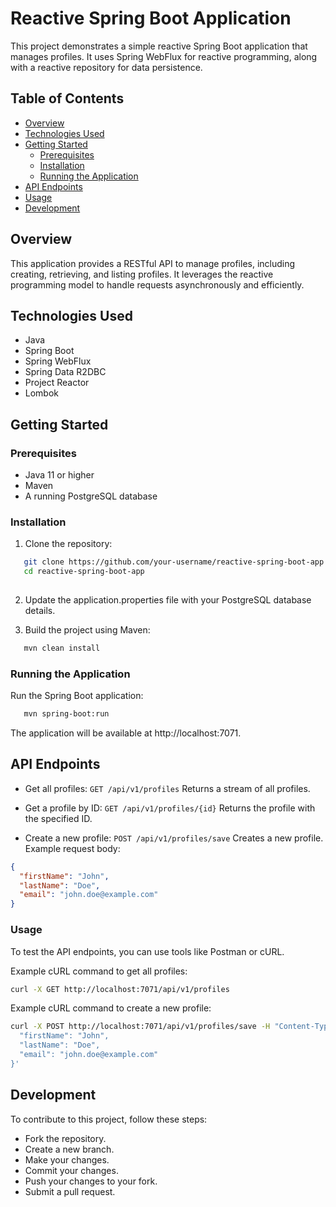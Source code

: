 # Reactive Spring Boot Application

This project demonstrates a simple reactive Spring Boot application that manages profiles. It uses Spring WebFlux for reactive programming, along with a reactive repository for data persistence.

## Table of Contents

- [Overview](#overview)
- [Technologies Used](#technologies-used)
- [Getting Started](#getting-started)
    - [Prerequisites](#prerequisites)
    - [Installation](#installation)
    - [Running the Application](#running-the-application)
- [API Endpoints](#api-endpoints)
- [Usage](#usage)
- [Development](#development)

## Overview

This application provides a RESTful API to manage profiles, including creating, retrieving, and listing profiles. It leverages the reactive programming model to handle requests asynchronously and efficiently.

## Technologies Used

- Java
- Spring Boot
- Spring WebFlux
- Spring Data R2DBC
- Project Reactor
- Lombok

## Getting Started

### Prerequisites

- Java 11 or higher
- Maven
- A running PostgreSQL database

### Installation

1. Clone the repository:

```sh
   git clone https://github.com/your-username/reactive-spring-boot-app.git
   cd reactive-spring-boot-app
   
```

2. Update the application.properties file with your PostgreSQL database details.

3. Build the project using Maven:


```sh
   mvn clean install
```

### Running the Application
Run the Spring Boot application:

```sh
   mvn spring-boot:run
```
The application will be available at http://localhost:7071.

## API Endpoints
- Get all profiles: `GET /api/v1/profiles`
Returns a stream of all profiles.

- Get a profile by ID: `GET /api/v1/profiles/{id}`
Returns the profile with the specified ID.

- Create a new profile: `POST /api/v1/profiles/save`
Creates a new profile.
Example request body:
```json
{
  "firstName": "John",
  "lastName": "Doe",
  "email": "john.doe@example.com"
}

```

### Usage
To test the API endpoints, you can use tools like Postman or cURL.

Example cURL command to get all profiles:

```sh
curl -X GET http://localhost:7071/api/v1/profiles

```

Example cURL command to create a new profile:

```sh
curl -X POST http://localhost:7071/api/v1/profiles/save -H "Content-Type: application/json" -d '{
  "firstName": "John",
  "lastName": "Doe",
  "email": "john.doe@example.com"
}'

```

## Development
To contribute to this project, follow these steps:

- Fork the repository.
- Create a new branch.
- Make your changes.
- Commit your changes.
- Push your changes to your fork.
- Submit a pull request.
